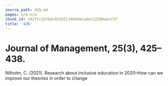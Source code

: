 ```yaml
---
source_path: 426.md
pages: n/a-n/a
chunk_id: 2427fc1b78dc0235513494ebcadec52396aecf2f
title: '426'
---
```

# Journal of Management, 25(3), 425–438.

Nilholm, C. (2021). Research about inclusive education in 2020–How can we improve our theories in order to change
